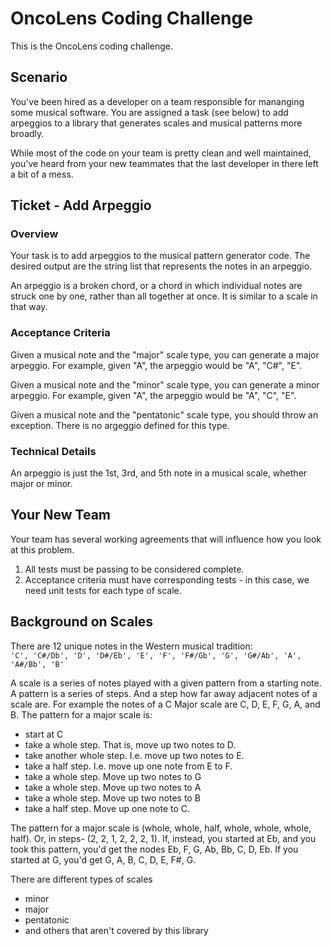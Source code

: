 # OncoLens Coding Challenge

This is the OncoLens coding challenge. 

## Scenario 

You've been hired as a developer on a team responsible for mananging some musical software. You are 
assigned a task (see below) to add arpeggios to a library that generates scales and musical 
patterns more broadly. 

While most of the code on your team is pretty clean and well maintained, you've heard from your new 
teammates that the last developer in there left a bit of a mess.

## Ticket - Add Arpeggio

### Overview
Your task is to add arpeggios to the musical pattern generator code. The desired output are the 
string list that represents the notes in an arpeggio. 

An arpeggio is a broken chord, or a chord in which individual notes are struck one by one, 
rather than all together at once. It is similar to a scale in that way. 

### Acceptance Criteria
Given a musical note and the "major" scale type, you can generate a major arpeggio. For example,
given "A", the arpeggio would be "A", "C#", "E". 

Given a musical note and the "minor" scale type, you can generate a minor arpeggio. For example,
given "A", the arpeggio would be "A", "C", "E". 

Given a musical note and the "pentatonic" scale type, you should throw an exception. There is no
argeggio defined for this type. 

### Technical Details
An arpeggio is just the 1st, 3rd, and 5th note in a musical scale, whether major or minor.

## Your New Team
Your team has several working agreements that will influence how you look at this problem. 

1) All tests must be passing to be considered complete. 
2) Acceptance criteria must have corresponding tests - in this case, we need unit tests for each
type of scale.


## Background on Scales

There are 12 unique notes in the Western musical tradition:  
`'C', 'C#/Db', 'D', 'D#/Eb', 'E', 'F', 'F#/Gb', 'G', 'G#/Ab', 'A', 'A#/Bb', 'B'`

A scale is a series of notes played with a given pattern from a starting note. A pattern is a
series of steps. And a step how far away adjacent notes of a scale are. For example the notes of
a C Major scale are C, D, E, F, G, A, and B. The pattern for a major scale is:
 
- start at C
- take a whole step. That is, move up two notes to D.
- take another whole step. I.e. move up two notes to E.
- take a half step. I.e. move up one note from E to F.
- take a whole step. Move up two notes to G
- take a whole step. Move up two notes to A
- take a whole step. Move up two notes to B
- take a half step. Move up one note to C.
 
The pattern for a major scale is (whole, whole, half, whole, whole, whole, half). Or, in
steps- (2, 2, 1, 2, 2, 2, 1). If, instead, you started at Eb, and you took this pattern, you'd
get the nodes Eb, F, G, Ab, Bb, C, D, Eb. If you started at G, you'd get G, A, B, C, D, E, F#, G.
 
There are different types of scales
  - minor
  - major
  - pentatonic
  - and others that aren't covered by this library 
